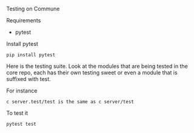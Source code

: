 Testing on Commune 

Requirements
- pytest

Install pytest

```
pip install pytest
```

Here is the testing suite. Look at the modules that are being tested in the core repo, each has their own testing sweet or even a module that is suffixed with test.

For instance

```
c server.test/test is the same as c server/test
```

To test it 

```
pytest test
```
